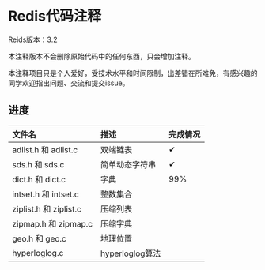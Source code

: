 # Redis代码注释

Reids版本：3.2

本注释版本不会删除原始代码中的任何东西，只会增加注释。

本注释项目只是个人爱好，受技术水平和时间限制，出差错在所难免，有感兴趣的同学欢迎指出问题、交流和提交issue。

## 进度

|  文件名  | 描述    | 完成情况
|:------------------|:------------------|:------------------
| adlist.h 和 adlist.c  | 双端链表 | ✔
| sds.h 和 sds.c | 简单动态字符串 | ✔
| dict.h 和 dict.c | 字典 | 99%
| intset.h 和 intset.c | 整数集合 |
| ziplist.h 和 ziplist.c | 压缩列表 |
| zipmap.h 和 zipmap.c | 压缩字典 |
| geo.h 和 geo.c | 地理位置 |
| hyperloglog.c | hyperloglog算法 |